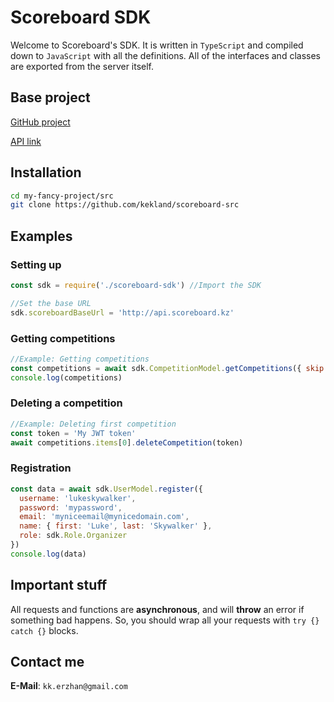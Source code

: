 
# Scoreboard SDK

Welcome to Scoreboard's SDK. It is written in `TypeScript` and compiled down to `JavaScript` with all the definitions. All of the interfaces and classes are exported from the server itself.

## Base project

[GitHub project](https://github.com/kekland/scoreboard-project)

[API link](http://www.api.scoreboard.kz)

## Installation

```bash
cd my-fancy-project/src
git clone https://github.com/kekland/scoreboard-src
```

## Examples

### Setting up

```js
const sdk = require('./scoreboard-sdk') //Import the SDK

//Set the base URL
sdk.scoreboardBaseUrl = 'http://api.scoreboard.kz'
```

### Getting competitions

```js
//Example: Getting competitions
const competitions = await sdk.CompetitionModel.getCompetitions({ skip: 0, take: 5 })
console.log(competitions)
```

### Deleting a competition

```js
//Example: Deleting first competition
const token = 'My JWT token'
await competitions.items[0].deleteCompetition(token)
```

### Registration

```js
const data = await sdk.UserModel.register({
  username: 'lukeskywalker',
  password: 'mypassword',
  email: 'myniceemail@mynicedomain.com',
  name: { first: 'Luke', last: 'Skywalker' },
  role: sdk.Role.Organizer
})
console.log(data)
```

## Important stuff

All requests and functions are **asynchronous**, and will **throw** an error if something bad happens. So, you should wrap all your requests with `try {} catch {}` blocks.

## Contact me

**E-Mail**: `kk.erzhan@gmail.com`
